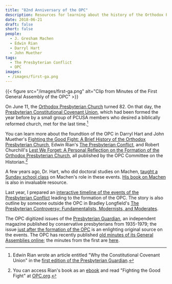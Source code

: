```yaml
---
title: "82nd Anniversary of the OPC"
description: Resources for learning about the history of the Orthodox Presbyterian Church.
date: 2018-06-21
draft: false
short: false
people:
  - J. Gresham Machen
  - Edwin Rian
  - Darryl Hart
  - John Muether
tags:
  - The Presbyterian Conflict
  - OPC
images:
 - /images/first-ga.png
---
```


{{< figure src="/images/first-ga.png" alt="Clip from Minutes of the First General Assembly of the OPC" >}}


On June 11, the [Orthodox Presbyterian Church](http://www.opc.org) turned 82. On that day, the [Presbyterian Constitutional Covenant Union](http://www.thisday.pcahistory.org/2013/06/june-27-the-presbyterian-constitutional-covenant-union/), which had been formed the year before by a small group of PCUSA members who desired a biblically reformed church, met for the last time.[^pccu]

You can learn more about the foundtion of the OPC in Darryl Hart and John Muether's [Fighting the Good Fight: A Brief History of the Orthodox Presbyterian Church](https://store.opc.org/ProductDetails.asp?ProductCode=H%2DFighting%2Dthe%2Dgood%2Dfight), Edwin Rian's [The Presbyterian Conflict](https://store.opc.org/ProductDetails.asp?ProductCode=H%2Dpresb%2Dconflict), and Robert Churchill's [Lest We Forget: A Personal Reflection on the Formation of the Orthodox Presbyterian Church](https://store.opc.org/ProductDetails.asp?ProductCode=H%2DLest%2Dwe%2Dforget), all published by the OPC Committee on the Historian.[^ebooks]

A few years ago, Dr. Hart, who did doctoral studies on Machen, [taught a Sunday school class](https://ulsterworldly.com/post/hart-on-machen/) on Machen's role in these events. [His book on Machen](https://amzn.to/2IcRiZh) is also in invaluable resource.

Last year, I prepared an [interactive timeline of the events of the Presbyterian Conflict](https://ulsterworldly.com/presbyterian-conflict/) leading to the formation of the OPC. The story is also outline by someone outside the OPC in Bradley Longfield's [The Presbyterian Controversy: Fundamentalists, Modernists, and Moderates](https://amzn.to/2yvGxSx).

The OPC digitized issues of the [Presbyterian Guardian](https://www.opc.org/guardian.html), an independent magazine published by conservative presbyterians from 1935-1979; the issue [just after the formation of the OPC](https://www.opc.org/cfh/guardian/Volume_2/1936-06-22.pdf) is an enlighting original source on the events. The OPC has recently published [old minutes of its General Assemblies online](https://opcgaminutes.org); the minutes from the first are [here](https://opcgaminutes.org/wp-content/uploads/2018/04/1936-GA-1.pdf).

[^pccu]: Edwin Rian wrote an article entitled "Why the Constitutional Covenant Union" in the [first edition of the Presbyterian Guardian](http://www.opc.org/cfh/guardian/Volume_1/1935-10-07.pdf).
[^ebooks]: You can access Rian's book as an [ebook](https://store.opc.org/SearchResults.asp?Cat=1823) and read "Fighting the Good Fight" at [OPC.org](http://www.opc.org/books/fighting/pt1.html).
